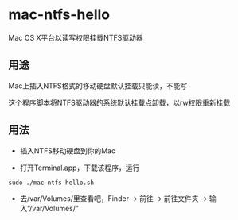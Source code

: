 # mac-ntfs-hello
Mac OS X平台以读写权限挂载NTFS驱动器

## 用途

Mac上插入NTFS格式的移动硬盘默认挂载只能读，不能写

这个程序脚本将NTFS驱动器的系统默认挂载点卸载，以rw权限重新挂载

## 用法

* 插入NTFS移动硬盘到你的Mac

* 打开Terminal.app，下载该程序，运行

`sudo ./mac-ntfs-hello.sh`

* 去/var/Volumes/里查看吧，Finder -> 前往 -> 前往文件夹 -> 输入“/var/Volumes/”

